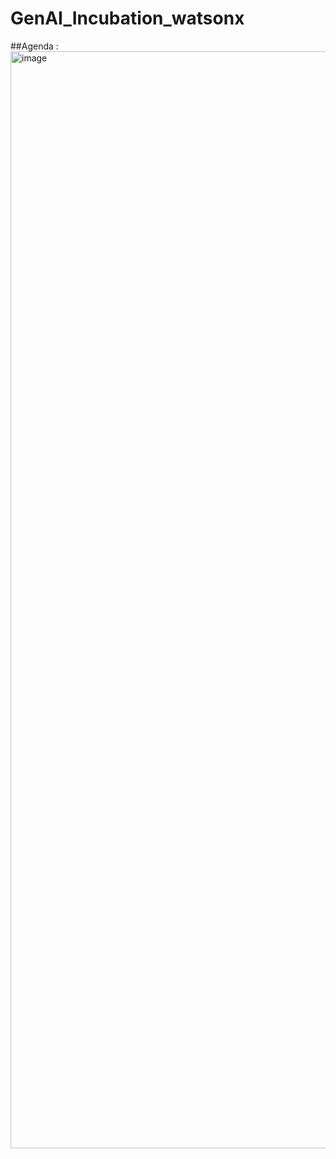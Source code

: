 # GenAI_Incubation_watsonx

##Agenda :
<img width="1755" alt="image" src="https://github.com/knijesh/GenAI_Incubation_watsonx/assets/8414621/1d165e7d-343a-4f3d-9777-2a0092e3ec4e">

